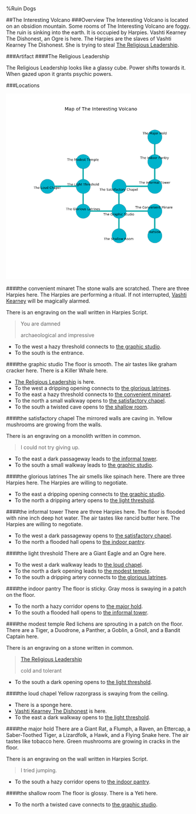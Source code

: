 %Ruin Dogs

##The Interesting Volcano
###Overview
The Interesting Volcano is located on an obsidion mountain. Some rooms of The Interesting Volcano are foggy. The ruin is sinking into the earth. It is occupied by Harpies. <a name="Vashti-Kearney-The-Dishonest"></a>Vashti Kearney The Dishonest, an Ogre is here. The Harpies are the slaves of Vashti Kearney The Dishonest. She  is trying to steal [The Religious Leadership](#The-Religious-Leadership). 



###Artifact
####<a name="The-Religious-Leadership"></a>The Religious Leadership


The Religious Leadership looks like a glassy cube. Power shifts towards it. When gazed upon it grants psychic powers. 





###Locations


![](../v2/images/The-Interesting-Volcano.png)

####<a name="the-convenient-minaret"></a>the convenient minaret
The stone walls are scratched. There are three Harpies here. The Harpies are performing a ritual. If not interrupted, [Vashti Kearney](#Vashti-Kearney) will be magically alarmed. 

There is an engraving on the wall written in Harpies Script. 

> You are damned
>
> archaeological and impressive
>


* To the west a hazy threshold connects to [the graphic studio](#the-graphic-studio).
* To the south is the entrance.


####<a name="the-graphic-studio"></a>the graphic studio
The floor is smooth. The air tastes like graham cracker here. There is a Killer Whale here. 



* [The Religious Leadership](#The-Religious-Leadership) is here.
* To the west a dripping opening connects to [the glorious latrines](#the-glorious-latrines).
* To the east a hazy threshold connects to [the convenient minaret](#the-convenient-minaret).
* To the north a small walkway opens to [the satisfactory chapel](#the-satisfactory-chapel).
* To the south a twisted cave opens to [the shallow room](#the-shallow-room).


####<a name="the-satisfactory-chapel"></a>the satisfactory chapel
The mirrored walls are caving in. Yellow mushrooms are growing from the walls. 

There is an engraving on a monolith written in common. 

> I could not try giving up.
>


* To the east a dark passageway leads to [the informal tower](#the-informal-tower).
* To the south a small walkway leads to [the graphic studio](#the-graphic-studio).


####<a name="the-glorious-latrines"></a>the glorious latrines
The air smells like spinach here. There are three Harpies here. The Harpies are willing to negotiate. 



* To the east a dripping opening connects to [the graphic studio](#the-graphic-studio).
* To the north a dripping artery opens to [the light threshold](#the-light-threshold).


####<a name="the-informal-tower"></a>the informal tower
There are three Harpies here. The floor is flooded with nine inch deep hot water. The air tastes like rancid butter here. The Harpies are willing to negotiate. 



* To the west a dark passageway opens to [the satisfactory chapel](#the-satisfactory-chapel).
* To the north a flooded hall opens to [the indoor pantry](#the-indoor-pantry).


####<a name="the-light-threshold"></a>the light threshold
There are a Giant Eagle and an Ogre here. 



* To the west a dark walkway leads to [the loud chapel](#the-loud-chapel).
* To the north a dark opening leads to [the modest temple](#the-modest-temple).
* To the south a dripping artery connects to [the glorious latrines](#the-glorious-latrines).


####<a name="the-indoor-pantry"></a>the indoor pantry
The floor is sticky. Gray moss is swaying in a patch on the floor. 



* To the north a hazy corridor opens to [the major hold](#the-major-hold).
* To the south a flooded hall opens to [the informal tower](#the-informal-tower).


####<a name="the-modest-temple"></a>the modest temple
Red lichens are sprouting in a patch on the floor. There are a Tiger, a Duodrone, a Panther, a Goblin, a Gnoll, and a Bandit Captain here. 

There is an engraving on a stone written in common. 

> [The Religious Leadership](#The-Religious-Leadership)
>
> cold and tolerant
>


* To the south a dark opening opens to [the light threshold](#the-light-threshold).


####<a name="the-loud-chapel"></a>the loud chapel
Yellow razorgrass is swaying from the ceiling. 



* There is a sponge here.
* [Vashti Kearney The Dishonest](#Vashti-Kearney-The-Dishonest) is here.
* To the east a dark walkway opens to [the light threshold](#the-light-threshold).


####<a name="the-major-hold"></a>the major hold
There are a Giant Rat, a Flumph, a Raven, an Ettercap, a Saber-Toothed Tiger, a Lizardfolk, a Hawk, and a Flying Snake here. The air tastes like tobacco here. Green mushrooms are growing in cracks in the floor. 

There is an engraving on the wall written in Harpies Script. 

> I tried jumping.
>


* To the south a hazy corridor opens to [the indoor pantry](#the-indoor-pantry).


####<a name="the-shallow-room"></a>the shallow room
The floor is glossy. There is a Yeti here. 



* To the north a twisted cave connects to [the graphic studio](#the-graphic-studio).



